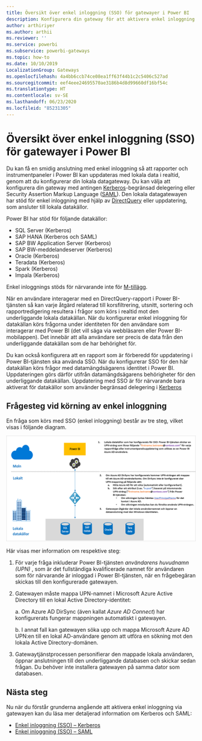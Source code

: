 ```yaml
---
title: Översikt över enkel inloggning (SSO) för gatewayer i Power BI
description: Konfigurera din gateway för att aktivera enkel inloggning (SSO) från Power BI till lokala datakällor.
author: arthiriyer
ms.author: arthii
ms.reviewer: ''
ms.service: powerbi
ms.subservice: powerbi-gateways
ms.topic: how-to
ms.date: 10/10/2019
LocalizationGroup: Gateways
ms.openlocfilehash: 4a4bb6ccb74ce08ea1ff63f44b1c2c5406c527ad
ms.sourcegitcommit: eef4eee24695570ae3186b4d8d99660df16bf54c
ms.translationtype: HT
ms.contentlocale: sv-SE
ms.lasthandoff: 06/23/2020
ms.locfileid: "85231305"
---
```

# <a name="overview-of-single-sign-on-sso-for-gateways-in-power-bi"></a>Översikt över enkel inloggning (SSO) för gatewayer i Power BI

Du kan få en smidig anslutning med enkel inloggning så att rapporter och instrumentpaneler i Power BI kan uppdateras med lokala data i realtid, genom att du konfigurerar din lokala datagateway. Du kan välja att konfigurera din gateway med antingen [Kerberos](service-gateway-sso-kerberos.md)-begränsad delegering eller Security Assertion Markup Language ([SAML](service-gateway-sso-saml.md)). Den lokala datagatewayen har stöd för enkel inloggning med hjälp av [DirectQuery](desktop-directquery-about.md) eller uppdatering, som ansluter till lokala datakällor. 

Power BI har stöd för följande datakällor:

* SQL Server (Kerberos)
* SAP HANA (Kerberos och SAML)
* SAP BW Application Server (Kerberos)
* SAP BW-meddelandeserver (Kerberos) 
* Oracle (Kerberos) 
* Teradata (Kerberos)
* Spark (Kerberos)
* Impala (Kerberos)

Enkel inloggnings stöds för närvarande inte för [M-tillägg](https://github.com/microsoft/DataConnectors/blob/master/docs/m-extensions.md).

När en användare interagerar med en DirectQuery-rapport i Power BI-tjänsten så kan varje åtgärd relaterad till korsfiltrering, utsnitt, sortering och rapportredigering resultera i frågor som körs i realtid mot den underliggande lokala datakällan. När du konfigurerar enkel inloggning för datakällan körs frågorna under identiteten för den användare som interagerar med Power BI (det vill säga via webbläsaren eller Power BI-mobilappen). Det innebär att alla användare ser precis de data från den underliggande datakällan som de har behörighet för. 

Du kan också konfigurera att en rapport som är förberedd för uppdatering i Power BI-tjänsten ska använda SSO. När du konfigurerar SSO för den här datakällan körs frågor med datamängdsägarens identitet i Power BI. Uppdateringen görs därför utifrån datamängdsägarens behörigheter för den underliggande datakällan. Uppdatering med SSO är för närvarande bara aktiverat för datakällor som använder begränsad delegering i [Kerberos](service-gateway-sso-kerberos.md) 

## <a name="query-steps-when-running-sso"></a>Frågesteg vid körning av enkel inloggning

En fråga som körs med SSO (enkel inloggning) består av tre steg, vilket visas i följande diagram.

![Frågesteg med enkel inloggning](media/service-gateway-sso-overview/sso-query-steps.png)

Här visas mer information om respektive steg:

1. För varje fråga inkluderar Power BI-tjänsten *användarens huvudnamn (UPN)* , som är det fullständiga kvalificerade namnet för användaren som för närvarande är inloggad i Power BI-tjänsten, när en frågebegäran skickas till den konfigurerade gatewayen.

2. Gatewayen måste mappa UPN-namnet i Microsoft Azure Active Directory till en lokal Active Directory-identitet:

   a. Om Azure AD DirSync (även kallat *Azure AD Connect*) har konfigurerats fungerar mappningen automatiskt i gatewayen.

   b.  I annat fall kan gatewayen söka upp och mappa Microsoft Azure AD UPN:en till en lokal AD-användare genom att utföra en sökning mot den lokala Active Directory-domänen.

3. Gatewaytjänstprocessen personifierar den mappade lokala användaren, öppnar anslutningen till den underliggande databasen och skickar sedan frågan. Du behöver inte installera gatewayen på samma dator som databasen.

## <a name="next-steps"></a>Nästa steg

Nu när du förstår grunderna angående att aktivera enkel inloggning via gatewayen kan du läsa mer detaljerad information om Kerberos och SAML:

* [Enkel inloggning (SSO) – Kerberos](service-gateway-sso-kerberos.md)
* [Enkel inloggning (SSO) – SAML](service-gateway-sso-saml.md)
